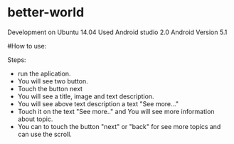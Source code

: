 # better-world

Development on Ubuntu 14.04
Used Android studio 2.0
Android Version 5.1


#How to use:

Steps:

- run the aplication.
- You will see two button.
- Touch the button next
- You will see a title, image and text description.
- You will see above text description a text "See more..."
- Touch it on the text "See more.." and You will see more information about topic.
- You can to touch the button "next" or "back" for see more topics and can use the scroll.

